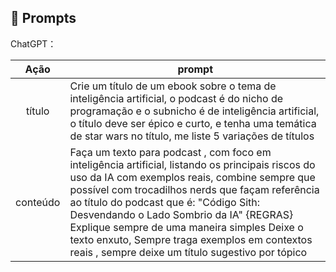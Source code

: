 ## 🧠 Prompts


ChatGPT：

|   Ação   | prompt                                                                                                                                                                                                                                                                         |
| :------: | ------------------------------------------------------------------------------------------------------------------------------------------------------------------------------------------------------------------------------------------------------------------------------ |
|  título  | Crie um título de um ebook sobre o tema de inteligência artificial, o podcast é do nicho de programação e o subnicho é de inteligência artificial, o título deve ser épico e curto, e tenha uma temática de star wars no título, me liste 5 variações de títulos                                                        |
| conteúdo | Faça um texto para podcast , com foco em inteligência artificial, listando os principais riscos do uso da IA com exemplos reais, combine sempre que possível com trocadilhos nerds que façam referência ao título do podcast que é: "Código Sith: Desvendando o Lado Sombrio da IA" {REGRAS} Explique sempre de uma maneira simples Deixe o texto enxuto, Sempre traga exemplos em contextos reais , sempre deixe um título sugestivo por tópico |

